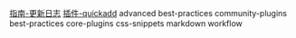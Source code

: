[指南-更新日志](/zh/documentation/update-log.md)
[插件-quickadd](/zh/community-plugins/quickadd.md)
advanced
best-practices
community-plugins
best-practices
core-plugins
css-snippets
markdown
workflow